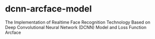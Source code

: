 # dcnn-arcface-model
The Implementation of Realtime Face Recognition Technology Based on Deep Convolutional Neural Network (DCNN) Model and Loss Function Arcface
